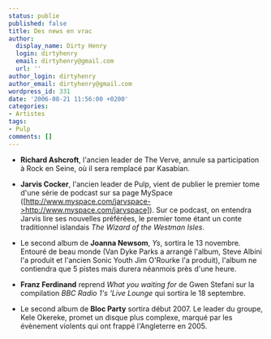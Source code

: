 ```yaml
---
status: publie
published: false
title: Des news en vrac
author:
  display_name: Dirty Henry
  login: dirtyhenry
  email: dirtyhenry@gmail.com
  url: ''
author_login: dirtyhenry
author_email: dirtyhenry@gmail.com
wordpress_id: 331
date: '2006-08-21 11:56:00 +0200'
categories:
- Artistes
tags:
- Pulp
comments: []
---
```

- __Richard Ashcroft__, l'ancien leader de The Verve, annule sa participation à Rock en Seine, où il sera remplacé par Kasabian.

- __Jarvis Cocker__, l'ancien leader de Pulp, vient de publier le premier tome d'une série de podcast sur sa page MySpace ([http://www.myspace.com/jarvspace->http://www.myspace.com/jarvspace]). Sur ce podcast, on entendra Jarvis lire ses nouvelles préférées, le premier tome étant un conte traditionnel islandais *The Wizard of the Westman Isles*.

- Le second album de __Joanna Newsom__, *Ys*, sortira le 13 novembre. Entouré de beau monde (Van Dyke Parks a arrangé l'album, Steve Albini l'a produit et l'ancien Sonic Youth Jim O'Rourke l'a produit), l'album ne contiendra que 5 pistes mais durera néanmois près d'une heure.

- __Franz Ferdinand__ reprend *What you waiting for* de Gwen Stefani sur la compilation *BBC Radio 1's 'Live Lounge* qui sortira le 18 septembre.

- Le second album de __Bloc Party__ sortira début 2007. Le leader du groupe, Kele Okereke, promet un disque plus complexe, marqué par les évènement violents qui ont frappé l'Angleterre en 2005.
